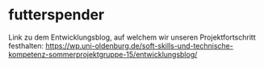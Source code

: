# futterspender
Link zu dem Entwicklungsblog, auf welchem wir unseren Projektfortschritt festhalten: 
https://wp.uni-oldenburg.de/soft-skills-und-technische-kompetenz-sommerprojektgruppe-15/entwicklungsblog/ 
